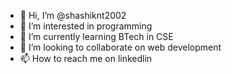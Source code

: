 - 👋 Hi, I’m @shashiknt2002
- 👀 I’m interested in programming
- 🌱 I’m currently learning BTech in CSE
- 💞️ I’m looking to collaborate on web development
- 📫 How to reach me on linkedlin

<!---
shashiknt2002/shashiknt2002 is a ✨ special ✨ repository because its `README.md` (this file) appears on your GitHub profile.
You can click the Preview link to take a look at your changes.
--->
